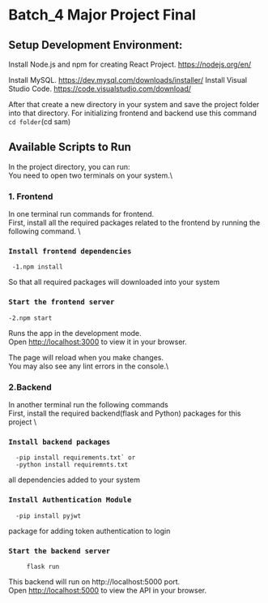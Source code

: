 # Batch_4 Major Project Final

## Setup Development Environment:
Install Node.js and npm for creating React Project.
     https://nodejs.org/en/

Install MySQL.
      https://dev.mysql.com/downloads/installer/
Install Visual Studio Code.
       https://code.visualstudio.com/download/

After that create a new directory in your system and save the project folder into that directory. For initializing frontend and backend use this command `cd folder`(cd sam) 

## Available Scripts to Run

In the project directory, you can run:\
You need to open two terminals on your system.\
### 1. Frontend
In one terminal run commands for frontend.\
First, install all the required packages related to the frontend by running the following command. \

### `Install frontend dependencies`
     -1.npm install 
So that all required packages will downloaded into your system
### `Start the frontend server`
    -2.npm start

Runs the app in the development mode.\
Open [http://localhost:3000](http://localhost:3000) to view it in your browser.

The page will reload when you make changes.\
You may also see any lint errors in the console.\



### 2.Backend
In another terminal run the following commands \
First, install the required backend(flask and Python) packages for this project \

### `Install backend packages`
      -pip install requirements.txt` or 
      -python install requiremnts.txt
all dependencies added to your system
### `Install Authentication Module`
      -pip install pyjwt
package for adding token authentication to login

### `Start the backend server`
         flask run
This backend will run on http://localhost:5000 port.\
Open [http://localhost:5000](http://localhost:5000) to view the API in your browser.
